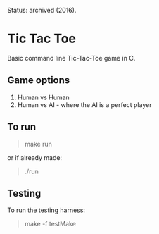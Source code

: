 Status: archived (2016).
# Tic Tac Toe
Basic command line Tic-Tac-Toe game in C.

## Game options
1. Human vs Human
2. Human vs AI - where the AI is a perfect player

## To run
> make run

or if already made:

> ./run

## Testing
To run the testing harness:
> make -f testMake
